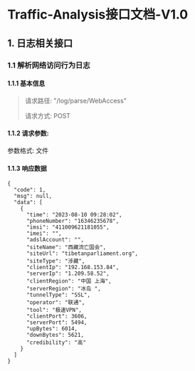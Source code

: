# Traffic-Analysis接口文档-V1.0

## 1. 日志相关接口

### 1.1 解析网络访问行为日志

#### 1.1.1 基本信息

> 请求路径: "/log/parse/WebAccess"
>
> 请求方式: POST
>

#### 1.1.2 请求参数:

参数格式: 文件

#### 1.1.3 响应数据

```
{
  "code": 1,
  "msg": null,
  "data": [
    {
      "time": "2023-08-10 09:28:02",
      "phoneNumber": "16346235678",
      "imsi": "411009621181055",
      "imei": "",
      "adslAccount": "",
      "siteName": "西藏流亡国会",
      "siteUrl": "tibetanparliament.org",
      "siteType": "涉藏",
      "clientIp": "192.168.153.84",
      "serverIp": "1.209.58.52",
      "clientRegion": "中国 上海",
      "serverRegion": "冰岛 ",
      "tunnelType": "SSL",
      "operator": "联通",
      "tool": "极速VPN",
      "clientPort": 3606,
      "serverPort": 5494,
      "upBytes": 6014,
      "downBytes": 5621,
      "credibility": "高"
    }
  ]
}
```

